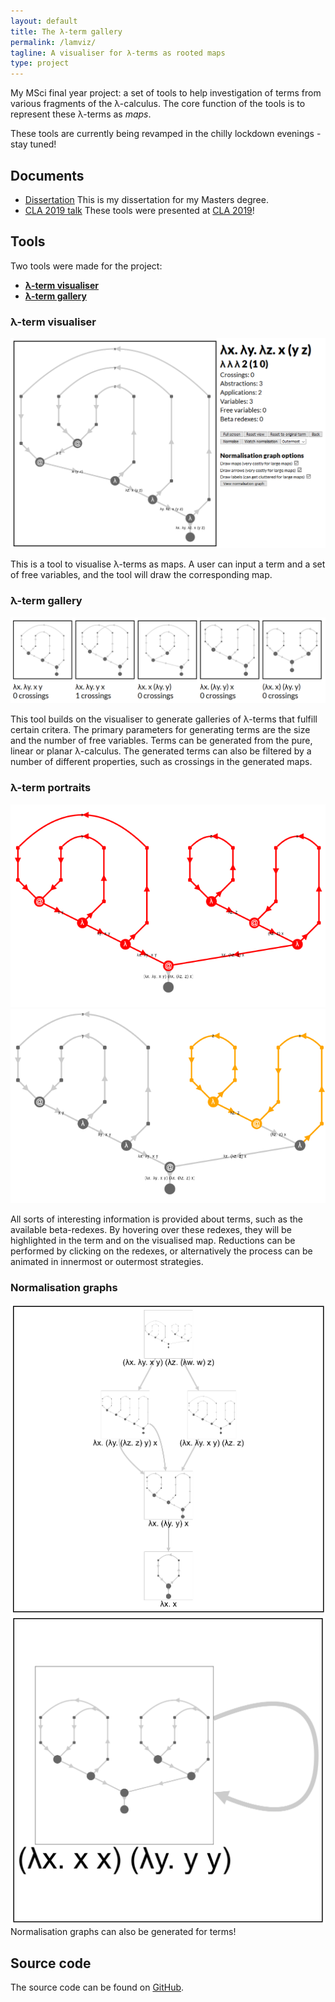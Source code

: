 ```yaml
---
layout: default
title: The λ-term gallery
permalink: /lamviz/
tagline: A visualiser for λ-terms as rooted maps
type: project
---
```


My MSci final year project: a set of tools to help investigation of terms from various fragments of the λ-calculus.
The core function of the tools is to represent these λ-terms as *maps*.

These tools are currently being revamped in the chilly lockdown evenings - stay tuned!

## Documents

* [Dissertation](/files/papers/2019-04-08-masters.pdf) This is my dissertation for my Masters degree.
* [CLA 2019 talk](/files/talks/2019-07-01-cla.pdf) These tools were presented at [CLA 2019](http://cla.tcs.uj.edu.pl/history/2019/)!

## Tools

Two tools were made for the project:

* [**λ-term visualiser**](/lambda-visualiser/visualiser)
* [**λ-term gallery**](/lambda-visualiser/gallery)

### λ-term visualiser

![λ-term visualiser](/images/lamviz/visualiser.png)

This is a tool to visualise λ-terms as maps. A user can input a term and a set of free variables, and the tool will draw the corresponding map.

### λ-term gallery

![λ-term gallery](/images/lamviz/gallery.png)

This tool builds on the visualiser to generate galleries of λ-terms that fulfill certain critera. The primary parameters for generating terms are the size and the number of free variables. Terms can be generated from the pure, linear or planar λ-calculus. The generated terms can also be filtered by a number of different properties, such as crossings in the generated maps.

### λ-term portraits

![Redex 1](/images/lamviz/redex1.png)
![Redex 2](/images/lamviz/redex2.png)

All sorts of interesting information is provided about terms, such as the available beta-redexes. By hovering over these redexes, they will be highlighted in the term and on the visualised map. Reductions can be performed by clicking on the redexes, or alternatively the process can be animated in innermost or outermost strategies.

### Normalisation graphs

![Normalisation graph](/images/lamviz/normalisation-graph.png)
![Omega normalisation graph](/images/lamviz/omega.png)
Normalisation graphs can also be generated for terms!

## Source code

The source code can be found on [GitHub](http://github.com/georgejkaye/lambda-visualiser).
